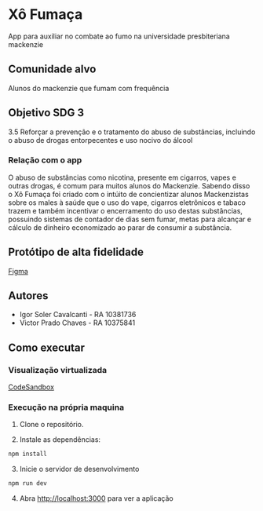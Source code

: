 # Xô Fumaça
App para auxiliar no combate ao fumo na universidade presbiteriana mackenzie

## Comunidade alvo
Alunos do mackenzie que fumam com frequência

## Objetivo SDG 3
3.5 Reforçar a prevenção e o tratamento do abuso de substâncias, incluindo o abuso de drogas entorpecentes e uso nocivo do álcool

### Relação com o app
 O abuso de substâncias como nicotina, presente em cigarros, vapes e outras drogas, é comum para muitos alunos do Mackenzie. Sabendo disso o Xô Fumaça foi criado com o intúito de concientizar alunos Mackenzistas sobre os males à saúde que o uso do vape, cigarros eletrônicos e tabaco trazem e também incentivar o encerramento do uso destas substâncias, possuindo sistemas de contador de dias sem fumar, metas para alcançar e cálculo de dinheiro economizado ao parar de consumir a substância.

## Protótipo de alta fidelidade
[Figma](https://www.figma.com/file/SMVhtWcKd0rHhIvW65bBLu/X%C3%B4-fuma%C3%A7a?type=design&node-id=1%3A2&mode=design&t=jJBvjAJXvrq4yyU1-1)

## Autores

- Igor Soler Cavalcanti - RA 10381736
- Victor Prado Chaves - RA 10375841

## Como executar

### Visualização virtualizada
[CodeSandbox](https://codesandbox.io/p/github/IgorSolerC/XoFumaca)

### Execução na própria maquina
1. Clone o repositório.

2. Instale as dependências:
```bash
npm install
```

3. Inicie o servidor de desenvolvimento
```bash
npm run dev
```

4. Abra [http://localhost:3000](http://localhost:3000) para ver a aplicação
